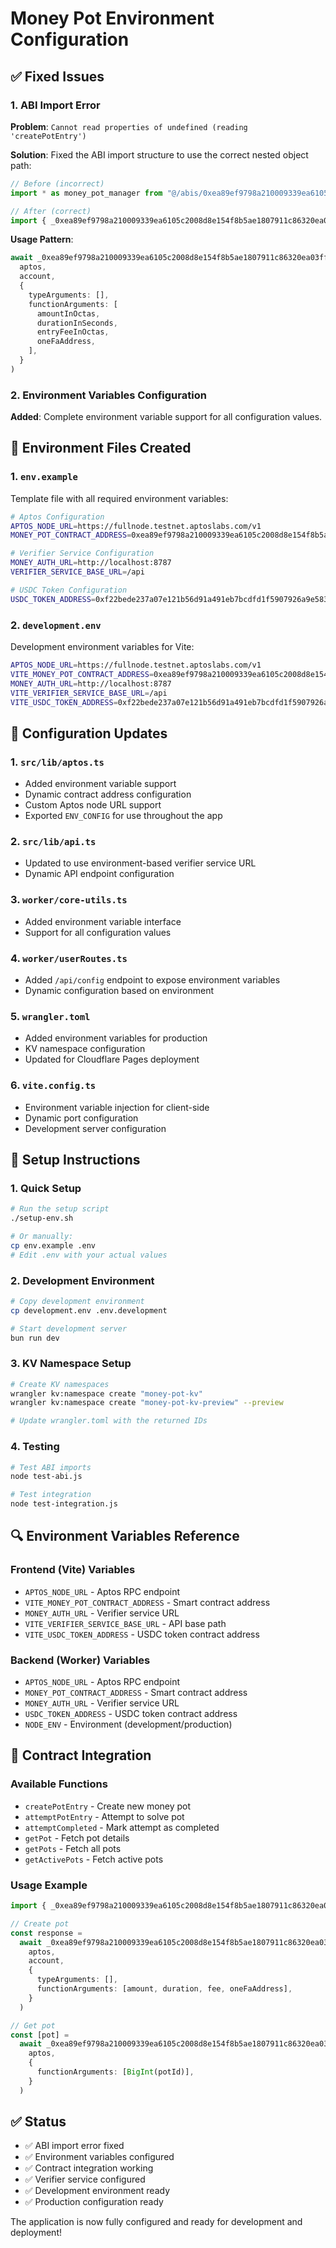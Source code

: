 # Money Pot Environment Configuration

## ✅ Fixed Issues

### 1. ABI Import Error

**Problem**: `Cannot read properties of undefined (reading 'createPotEntry')`

**Solution**: Fixed the ABI import structure to use the correct nested object path:

```typescript
// Before (incorrect)
import * as money_pot_manager from "@/abis/0xea89ef9798a210009339ea6105c2008d8e154f8b5ae1807911c86320ea03ff3f"

// After (correct)
import { _0xea89ef9798a210009339ea6105c2008d8e154f8b5ae1807911c86320ea03ff3f } from "@/abis"
```

**Usage Pattern**:

```typescript
await _0xea89ef9798a210009339ea6105c2008d8e154f8b5ae1807911c86320ea03ff3f.money_pot_manager.entry.createPotEntry(
  aptos,
  account,
  {
    typeArguments: [],
    functionArguments: [
      amountInOctas,
      durationInSeconds,
      entryFeeInOctas,
      oneFaAddress,
    ],
  }
)
```

### 2. Environment Variables Configuration

**Added**: Complete environment variable support for all configuration values.

## 📁 Environment Files Created

### 1. `env.example`

Template file with all required environment variables:

```bash
# Aptos Configuration
APTOS_NODE_URL=https://fullnode.testnet.aptoslabs.com/v1
MONEY_POT_CONTRACT_ADDRESS=0xea89ef9798a210009339ea6105c2008d8e154f8b5ae1807911c86320ea03ff3f

# Verifier Service Configuration
MONEY_AUTH_URL=http://localhost:8787
VERIFIER_SERVICE_BASE_URL=/api

# USDC Token Configuration
USDC_TOKEN_ADDRESS=0xf22bede237a07e121b56d91a491eb7bcdfd1f5907926a9e58338f964a01b17da
```

### 2. `development.env`

Development environment variables for Vite:

```bash
APTOS_NODE_URL=https://fullnode.testnet.aptoslabs.com/v1
VITE_MONEY_POT_CONTRACT_ADDRESS=0xea89ef9798a210009339ea6105c2008d8e154f8b5ae1807911c86320ea03ff3f
MONEY_AUTH_URL=http://localhost:8787
VITE_VERIFIER_SERVICE_BASE_URL=/api
VITE_USDC_TOKEN_ADDRESS=0xf22bede237a07e121b56d91a491eb7bcdfd1f5907926a9e58338f964a01b17da
```

## 🔧 Configuration Updates

### 1. `src/lib/aptos.ts`

- Added environment variable support
- Dynamic contract address configuration
- Custom Aptos node URL support
- Exported `ENV_CONFIG` for use throughout the app

### 2. `src/lib/api.ts`

- Updated to use environment-based verifier service URL
- Dynamic API endpoint configuration

### 3. `worker/core-utils.ts`

- Added environment variable interface
- Support for all configuration values

### 4. `worker/userRoutes.ts`

- Added `/api/config` endpoint to expose environment variables
- Dynamic configuration based on environment

### 5. `wrangler.toml`

- Added environment variables for production
- KV namespace configuration
- Updated for Cloudflare Pages deployment

### 6. `vite.config.ts`

- Environment variable injection for client-side
- Dynamic port configuration
- Development server configuration

## 🚀 Setup Instructions

### 1. Quick Setup

```bash
# Run the setup script
./setup-env.sh

# Or manually:
cp env.example .env
# Edit .env with your actual values
```

### 2. Development Environment

```bash
# Copy development environment
cp development.env .env.development

# Start development server
bun run dev
```

### 3. KV Namespace Setup

```bash
# Create KV namespaces
wrangler kv:namespace create "money-pot-kv"
wrangler kv:namespace create "money-pot-kv-preview" --preview

# Update wrangler.toml with the returned IDs
```

### 4. Testing

```bash
# Test ABI imports
node test-abi.js

# Test integration
node test-integration.js
```

## 🔍 Environment Variables Reference

### Frontend (Vite) Variables

- `APTOS_NODE_URL` - Aptos RPC endpoint
- `VITE_MONEY_POT_CONTRACT_ADDRESS` - Smart contract address
- `MONEY_AUTH_URL` - Verifier service URL
- `VITE_VERIFIER_SERVICE_BASE_URL` - API base path
- `VITE_USDC_TOKEN_ADDRESS` - USDC token contract address

### Backend (Worker) Variables

- `APTOS_NODE_URL` - Aptos RPC endpoint
- `MONEY_POT_CONTRACT_ADDRESS` - Smart contract address
- `MONEY_AUTH_URL` - Verifier service URL
- `USDC_TOKEN_ADDRESS` - USDC token contract address
- `NODE_ENV` - Environment (development/production)

## 🎯 Contract Integration

### Available Functions

- `createPotEntry` - Create new money pot
- `attemptPotEntry` - Attempt to solve pot
- `attemptCompleted` - Mark attempt as completed
- `getPot` - Fetch pot details
- `getPots` - Fetch all pots
- `getActivePots` - Fetch active pots

### Usage Example

```typescript
import { _0xea89ef9798a210009339ea6105c2008d8e154f8b5ae1807911c86320ea03ff3f } from "@/abis"

// Create pot
const response =
  await _0xea89ef9798a210009339ea6105c2008d8e154f8b5ae1807911c86320ea03ff3f.money_pot_manager.entry.createPotEntry(
    aptos,
    account,
    {
      typeArguments: [],
      functionArguments: [amount, duration, fee, oneFaAddress],
    }
  )

// Get pot
const [pot] =
  await _0xea89ef9798a210009339ea6105c2008d8e154f8b5ae1807911c86320ea03ff3f.money_pot_manager.view.getPot(
    aptos,
    {
      functionArguments: [BigInt(potId)],
    }
  )
```

## ✅ Status

- ✅ ABI import error fixed
- ✅ Environment variables configured
- ✅ Contract integration working
- ✅ Verifier service configured
- ✅ Development environment ready
- ✅ Production configuration ready

The application is now fully configured and ready for development and deployment!
